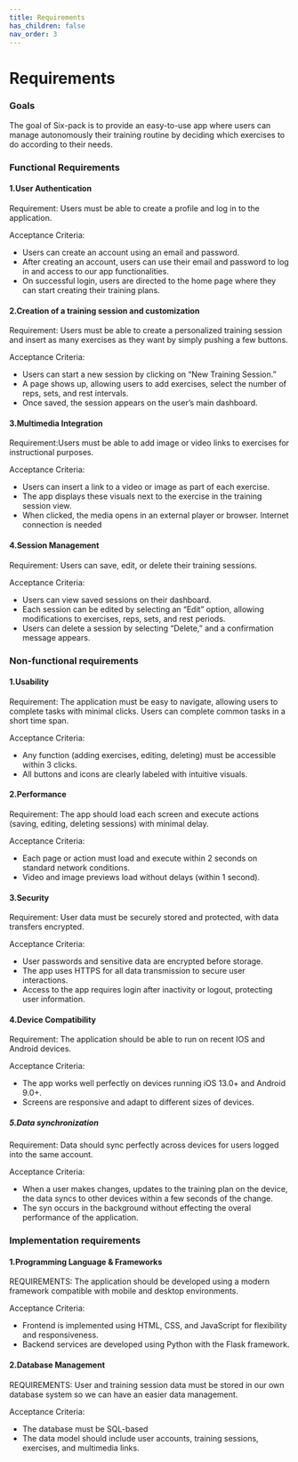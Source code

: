 ```yaml
---
title: Requirements
has_children: false
nav_order: 3
---
```


# Requirements

<h3>Goals</h3>
The goal of Six-pack is to provide an easy-to-use app where users can manage autonomously their training routine by deciding which exercises to do according to their needs.

<h3>Functional Requirements</h3>
<h4>1.User Authentication</h4>
<p>Requirement: Users must be able to create a profile and log in to the application.</p>
<h7>Acceptance Criteria:</h7>
<ul>
    <li>Users can create an account using an email and password.</li>
    <li>After creating an account, users can use their email and password to log in and access to our app functionalities.</li>
    <li>On successful login, users are directed to the home page where they can start creating their training plans.</li>
</ul>

<h4>2.Creation of a training session and customization </h4>
<p>Requirement: Users must be able to create a personalized training session and insert as many exercises as they want by simply pushing a few buttons.</p>
<h7>Acceptance Criteria:</h7>
<ul>
    <li>Users can start a new session by clicking on “New Training Session.”</li>
    <li>A page shows up, allowing users to add exercises, select the number of reps, sets, and rest intervals.</li>
    <li>Once saved, the session appears on the user’s main dashboard.</li>
</ul>

<h4>3.Multimedia Integration</h4>
<p>Requirement:Users must be able to add image or video links to exercises for instructional purposes.</p>

<h7>Acceptance Criteria:</h7>

<ul>
    <li>Users can insert a link to a video or image as part of each exercise.</li>
    <li>The app displays these visuals next to the exercise in the training session view.</li>
    <li>When clicked, the media opens in an external player or browser. Internet connection is needed</li>
</ul>

<h4>4.Session Management</h4>
<p>Requirement: Users can save, edit, or delete their training sessions.</p>

<h7>Acceptance Criteria:</h7>

<ul>
    <li>Users can view saved sessions on their dashboard.</li>
    <li>Each session can be edited by selecting an “Edit” option, allowing modifications to exercises, reps, sets, and rest periods.</li>
    <li>Users can delete a session by selecting “Delete,” and a confirmation message appears.</li>
</ul>

<h3>Non-functional requirements</h3>

<h4>1.Usability</h4>
<p>Requirement: The application must be easy to navigate, allowing users to complete tasks with minimal clicks. Users can complete common tasks in a short time span.</p>
<h7>Acceptance Criteria:</h7>

<ul>
    <li>Any function (adding exercises, editing, deleting) must be accessible within 3 clicks.</li>
    <li>All buttons and icons are clearly labeled with intuitive visuals.</li>
</ul>

<h4>2.Performance</h4>
<p>Requirement: The app should load each screen and execute actions (saving, editing, deleting sessions) with minimal delay.</p>
<h7>Acceptance Criteria:</h7>

<ul>
    <li>Each page or action must load and execute within 2 seconds on standard network conditions.</li>
    <li>Video and image previews load without delays (within 1 second).</li>
</ul>
<h4>3.Security</h4>
<p>Requirement: User data must be securely stored and protected, with data transfers encrypted.</p>
<h7>Acceptance Criteria:</h7>

<ul>
    <li>User passwords and sensitive data are encrypted before storage.</li>
    <li>The app uses HTTPS for all data transmission to secure user interactions.</li>
    <li>Access to the app requires login after inactivity or logout, protecting user information.</li>

</ul>
<h4>4.Device Compatibility</h4>
<p>Requirement: The application should be able to run on recent IOS and Android devices. </p>
<h7>Acceptance Criteria:</h7>

<ul>
    <li>The app works well perfectly on devices running iOS 13.0+ and Android 9.0+.</li>
    <li>Screens are responsive and adapt to different sizes of devices.
</li>

</ul>

<h5>5.Data synchronization</h5>
<p>Requirement: Data should sync perfectly across devices for users logged into the same account.</p>
<h7>Acceptance Criteria:</h7>

<ul>
    <li>When a user makes changes, updates to the training plan on the device, the data syncs to other devices within a few seconds of the change. </li>
    <li>The syn occurs in the background without effecting the overal performance of the application. </li>
</ul>

<h3>Implementation requirements</h3>
<h4>1.Programming Language & Frameworks</h4>
<p>REQUIREMENTS: The application should be developed using a modern framework compatible with mobile and desktop environments.</p>
<h7>Acceptance Criteria:</h7>

<ul>
    <li>Frontend is implemented using HTML, CSS, and JavaScript for flexibility and responsiveness. </li>
    <li>Backend services are developed using Python with the Flask framework. </li>
</ul>

<h4>2.Database Management</h4>
<p>REQUIREMENTS: User and training session data must be stored in our own database system so we can have an easier data management. </p>
<h7>Acceptance Criteria:</h7>

<ul>
    <li>The database must be SQL-based  </li>
    <li>The data model should include user accounts, training sessions, exercises, and multimedia links. </li>
</ul>
